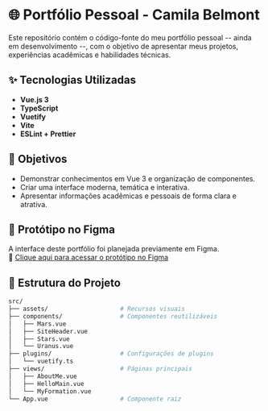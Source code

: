 # 🌐 Portfólio Pessoal - Camila Belmont

Este repositório contém o código-fonte do meu portfólio pessoal -- ainda em desenvolvimento --, com o objetivo de apresentar meus projetos, experiências acadêmicas e habilidades técnicas.

## ✨ Tecnologias Utilizadas

- **Vue.js 3**
- **TypeScript**
- **Vuetify**
- **Vite**
- **ESLint + Prettier**

## 🎯 Objetivos

- Demonstrar conhecimentos em Vue 3 e organização de componentes.
- Criar uma interface moderna, temática e interativa.
- Apresentar informações acadêmicas e pessoais de forma clara e atrativa.

## 🎨 Protótipo no Figma

A interface deste portfólio foi planejada previamente em Figma.  
🔗 [Clique aqui para acessar o protótipo no Figma](https://www.figma.com/design/xlIhFfdHWuvlArvo7Cc198/First-project-IULL?t=Ce32aGLaz4m4GAKP-1)

## 📁 Estrutura do Projeto

```bash
src/
├── assets/                    # Recursos visuais
├── components/                # Componentes reutilizáveis
│   ├── Mars.vue
│   ├── SiteHeader.vue
│   ├── Stars.vue
│   └── Uranus.vue
├── plugins/                   # Configurações de plugins
│   └── vuetify.ts
├── views/                     # Páginas principais
│   ├── AboutMe.vue
│   ├── HelloMain.vue
│   └── MyFormation.vue
└── App.vue                    # Componente raiz
